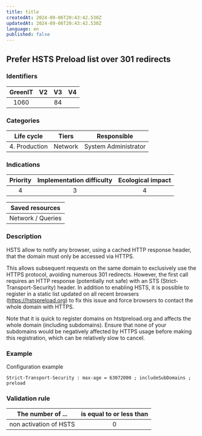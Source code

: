 ```yaml
---
title: title
createdAt: 2024-09-06T20:43:42.530Z
updatedAt: 2024-09-06T20:43:42.530Z
language: en
published: false
---
```

## Prefer HSTS Preload list over 301 redirects

### Identifiers

| GreenIT | V2  | V3  |  V4  |
|:-------:|:---:|:---:|:----:|
|  1060   |     | 84  |      |

### Categories

|  Life cycle   |  Tiers  |     Responsible      |
|:-------------:|:-------:|:--------------------:|
| 4. Production | Network | System Administrator |

### Indications

|      Priority      | Implementation difficulty | Ecological impact |
|:------------------:|:-------------------------:|:-----------------:|
|         4          |             3             |         4         |

|                      Saved resources                      |
|:---------------------------------------------------------:|
|                     Network / Queries                     |

### Description

HSTS allow to notify any browser, using a cached HTTP response header, that the domain must only be accessed via HTTPS.

This allows subsequent requests on the same domain to exclusively use the HTTPS protocol, avoiding numerous 301 redirects. 
However, the first call requires an HTTP response (potentially not safe) with an STS (Strict-Transport-Security) header. In addition to enabling HSTS, 
it is possible to register in a static list updated on all recent browsers (https://hstspreload.org) to fix this issue 
and force browsers to contact the whole domain with HTTPS.

Note that it is quick to register domains on htstpreload.org and affects the whole domain (including subdomains). 
Ensure that none of your subdomains would be negatively affected by HTTPS usage before making this registration, 
which can be relatively slow to cancel.

### Example

Configuration example 
```apacheconf
Strict-Transport-Security : max-age = 63072000 ; includeSubDomains ; preload
```

### Validation rule

| The number of ...      | is equal to or less than |  
|------------------------|:------------------------:|
| non activation of HSTS |             0            |
